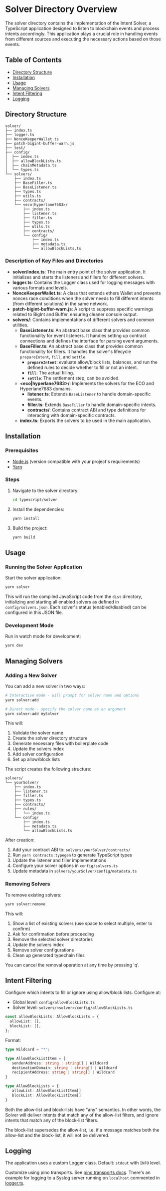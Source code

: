 # Solver Directory Overview

The solver directory contains the implementation of the Intent Solver, a TypeScript application designed to listen to blockchain events and process intents accordingly. This application plays a crucial role in handling events from different sources and executing the necessary actions based on those events.

## Table of Contents

- [Directory Structure](#directory-structure)
- [Installation](#installation)
- [Usage](#usage)
- [Managing Solvers](#managing-solvers)
- [Intent Filtering](#intent-filtering)
- [Logging](#logging)

## Directory Structure

```
solver/
├── index.ts
├── logger.ts
├── NonceKeeperWallet.ts
├── patch-bigint-buffer-warn.js
├── test/
├── config/
│  ├── index.ts
│  ├── allowBlockLists.ts
│  ├── chainMetadata.ts
│  └── types.ts
└── solvers/
    ├── index.ts
    ├── BaseFiller.ts
    ├── BaseListener.ts
    ├── types.ts
    ├── utils.ts
    ├── contracts/
    └── <eco|hyperlane7683>/
        ├── index.ts
        ├── listener.ts
        ├── filler.ts
        ├── types.ts
        ├── utils.ts
        ├── contracts/
        └── config/
            ├── index.ts
            ├── metadata.ts
            └── allowBlockLists.ts
```

### Description of Key Files and Directories

- **solver/index.ts**: The main entry point of the solver application. It initializes and starts the listeners and fillers for different solvers.
- **logger.ts**: Contains the Logger class used for logging messages with various formats and levels.
- **NonceKeeperWallet.ts**: A class that extends ethers Wallet and prevents nonces race conditions when the solver needs to fill different intents (from different solutions) in the same network.
- **patch-bigint-buffer-warn.js**: A script to suppress specific warnings related to BigInt and Buffer, ensuring cleaner console output.
- **solvers/**: Contains implementations of different solvers and common utilities.
  - **BaseListener.ts**: An abstract base class that provides common functionality for event listeners. It handles setting up contract connections and defines the interface for parsing event arguments.
  - **BaseFiller.ts**: An abstract base class that provides common functionality for fillers. It handles the solver's lifecycle `prepareIntent`, `fill`, and `settle`.
    - **`prepareIntent`**: evaluate allow/block lists, balances, and run the defined rules to decide whether to fill or not an intent.
    - **`fill`**: The actual filling.
    - **`settle`**: The settlement step, can be avoided.
  - **<eco|hyperlane7683>/**: Implements the solvers for the ECO and Hyperlane7683 domains.
    - **listener.ts**: Extends `BaseListener` to handle domain-specific events.
    - **filler.ts**: Extends `BaseFiller` to handle domain-specific intents.
    - **contracts/**: Contains contract ABI and type definitions for interacting with domain-specific contracts.
  - **index.ts**: Exports the solvers to be used in the main application.

## Installation

### Prerequisites

- [Node.js](https://nodejs.org/) (version compatible with your project's requirements)
- [Yarn](https://yarnpkg.com/)

### Steps

1. Navigate to the solver directory:

   ```sh
   cd typescript/solver
   ```

2. Install the dependencies:

   ```sh
   yarn install
   ```

3. Build the project:

   ```sh
   yarn build
   ```

## Usage

### Running the Solver Application

Start the solver application:

```sh
yarn solver
```

This will run the compiled JavaScript code from the `dist` directory, initializing and starting all enabled solvers as defined in `config/solvers.json`. Each solver's status (enabled/disabled) can be configured in this JSON file.

### Development Mode

Run in watch mode for development:

```sh
yarn dev
```

## Managing Solvers

### Adding a New Solver

You can add a new solver in two ways:

```sh
# Interactive mode - will prompt for solver name and options
yarn solver:add

# Direct mode - specify the solver name as an argument
yarn solver:add mySolver
```

This will:

1. Validate the solver name
2. Create the solver directory structure
3. Generate necessary files with boilerplate code
4. Update the solvers index
5. Add solver configuration
6. Set up allow/block lists

The script creates the following structure:

```
solvers/
└── yourSolver/
    ├── index.ts
    ├── listener.ts
    ├── filler.ts
    ├── types.ts
    ├── contracts/
    ├── rules/
    │   └── index.ts
    └── config/
        ├── index.ts
        ├── metadata.ts
        └── allowBlockLists.ts
```

After creation:

1. Add your contract ABI to: `solvers/yourSolver/contracts/`
2. Run `yarn contracts:typegen` to generate TypeScript types
3. Update the listener and filler implementations
4. Configure your solver options in `config/solvers.ts`
5. Update metadata in `solvers/yourSolver/config/metadata.ts`

### Removing Solvers

To remove existing solvers:

```sh
yarn solver:remove
```

This will:

1. Show a list of existing solvers (use space to select multiple, enter to confirm)
2. Ask for confirmation before proceeding
3. Remove the selected solver directories
4. Update the solvers index
5. Remove solver configurations
6. Clean up generated typechain files

You can cancel the removal operation at any time by pressing 'q'.

## Intent Filtering

Configure which intents to fill or ignore using allow/block lists. Configure at:

- Global level: `config/allowBlockLists.ts`
- Solver level: `solvers/<solver>/config/allowBlockLists.ts`

```typescript
const allowBlockLists: AllowBlockLists = {
  allowList: [],
  blockList: [],
};
```

Format:

```typescript
type Wildcard = "*";

type AllowBlockListItem = {
   senderAddress: string | string[] | Wildcard
   destinationDomain: string | string[] | Wildcard
   recipientAddress: string | string[] | Wildcard
}

type AllowBlockLists = {
   allowList: AllowBlockListItem[]
   blockList: AllowBlockListItem[]
}
```

Both the allow-list and block-lists have "any" semantics. In other words, the Solver will deliver intents that match any of the allow-list filters, and ignore intents that match any of the block-list filters.

The block-list supersedes the allow-list, i.e. if a message matches both the allow-list and the block-list, it will not be delivered.

## Logging

The application uses a custom Logger class. Default: `stdout` with `INFO` level.

Customize using pino transports. See [pino transports docs](https://github.com/pinojs/pino/blob/main/docs/transports.md). There's an example for logging to a Syslog server running on `localhost` commented in [logger.ts](logger.ts).
